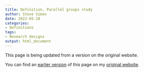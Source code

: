 ```yaml
---
title: Definition, Parallel groups study
author: Steve Simon
date: 2022-05-28
categories:
- Definitions
tags:
- Research designs
output: html_document
---
```


This page is being updated from a version on the original website.

<!---More--->


You can find an [earlier version][sim1] of this page on my [original website][sim2].

[sim1]: http://www.pmean.com/definitions/parallel.htm
[sim2]: http://www.pmean.com/original_site.html
